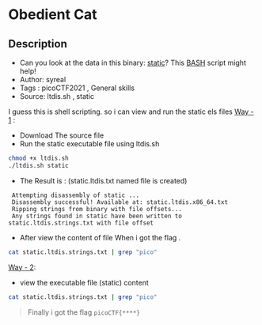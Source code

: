 # Obedient Cat

## Description
- Can you look at the data in this binary: [static](https://mercury.picoctf.net/static/bc72945175d643626d6ea9a689672dbd/static)? This [BASH](https://mercury.picoctf.net/static/bc72945175d643626d6ea9a689672dbd/ltdis.sh) script might help!
- Author: syreal
- Tags  : picoCTF2021 , General skills
- Source: ltdis.sh , static

I guess this is shell scripting. so i can view and run the static els files
<ins>Way - 1</ins> :
- Download The source file
- Run the static executable file using ltdis.sh
```sh
chmod +x ltdis.sh
./ltdis.sh static
```
- The Result is : (static.ltdis.txt named file is created)
```
 Attempting disassembly of static ...
 Disassembly successful! Available at: static.ltdis.x86_64.txt
 Ripping strings from binary with file offsets...
 Any strings found in static have been written to static.ltdis.strings.txt with file offset
```

- After view the content of file When i got the flag .
```sh
cat static.ltdis.strings.txt | grep "pico"
```

<ins>Way - 2</ins>:
- view the executable file (static) content
```sh
cat static.ltdis.strings.txt | grep "pico"
```

> Finally i got the flag `picoCTF{****}`

